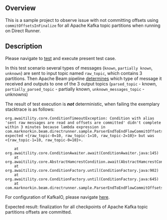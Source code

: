 ## Overview
This is a sample project to observe issue with not committing offsets using `commitOffsetsInFinalize` for all Apache Kafka topic partitions when running on Direct Runner.

## Description

Please navigate to [test](src/test/java/com/marknorkin/beam/directrunner/sample/ParserEndToEndFlowCommitOffsetsTest.java) and execute present test case.

In this test scenario several types of messages (`known`, `partially known`, `unknown`) are sent to input topic 
named `raw_topic`, which contains 3 partitions. 
Then Apache Beam pipeline [determines](src/main/java/com/marknorkin/beam/directrunner/sample/transform) 
which type of message it received and outputs to one of the 3 output topics 
(`parsed_topic` - known, `partially_parsed_topic` - partially known, `unknown_messages_topic` - unknowns)

The result of test execution is **_not_** deterministic, when failing the exemplary stacktrace is as follows:
```
org.awaitility.core.ConditionTimeoutException: Condition with alias 'sent raw messages are read and offsets are committed' didn't complete within 3 minutes because lambda expression in com.marknorkin.beam.directrunner.sample.ParserEndToEndFlowCommitOffsetsTest: expected <{raw_topic-0=10, raw_topic-1=10, raw_topic-2=10}> but was <{raw_topic-1=10, raw_topic-0=10}>.

	at org.awaitility.core.ConditionAwaiter.await(ConditionAwaiter.java:145)
	at org.awaitility.core.AbstractHamcrestCondition.await(AbstractHamcrestCondition.java:89)
	at org.awaitility.core.ConditionFactory.until(ConditionFactory.java:902)
	at org.awaitility.core.ConditionFactory.until(ConditionFactory.java:645)
	at com.marknorkin.beam.directrunner.sample.ParserEndToEndFlowCommitOffsetsTest.shouldTestOffsetCommit(ParserEndToEndFlowCommitOffsetsTest.java:138)
```

For configuration of KafkaIO, please navigate [here](src/main/java/com/marknorkin/beam/directrunner/sample/KafkaIOConfig.java).

Expected result: finalization for all checkpoints of Apache Kafka topic partitions offsets are committed.